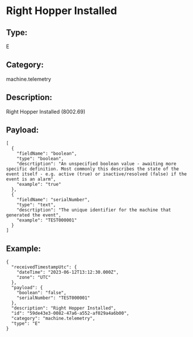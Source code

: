 # Right Hopper Installed

## Type:

E

## Category:

machine.telemetry

## Description: 

Right Hopper Installed (8002.69)

## Payload:

```
[
  {
    "fieldName": "boolean",
    "type": "boolean",
    "descrtiption": "An unspecified boolean value - awaiting more specific definition. Most commonly this describes the state of the event itself - e.g. active (true) or inactive/resolved (false) if the event is an alarm",
    "example": "true"
  },
  {
    "fieldName": "serialNumber",
    "type": "text",
    "descrtiption": "The unique identifier for the machine that generated the event",
    "example": "TEST000001"
  }
]
```

## Example:

```
{
  "receivedTimestampUtc": {
    "dateTime": "2023-06-12T13:12:30.000Z",
    "zone": "UTC"
  },
  "payload": {
    "boolean": "false",
    "serialNumber": "TEST000001"
  },
  "description": "Right Hopper Installed",
  "id": "59de43e3-0082-47a6-a552-af029a4a6b00",
  "category": "machine.telemetry",
  "type": "E"
}
```
